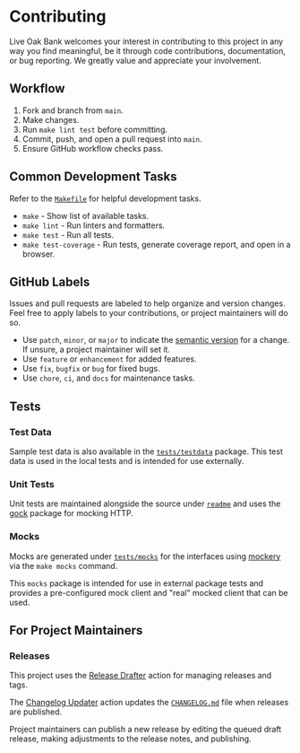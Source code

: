 # Contributing

Live Oak Bank welcomes your interest in contributing to this project in any way
you find meaningful, be it through code contributions, documentation, or bug
reporting. We greatly value and appreciate your involvement.

## Workflow

1. Fork and branch from `main`.
2. Make changes.
3. Run `make lint test` before committing.
4. Commit, push, and open a pull request into `main`.
5. Ensure GitHub workflow checks pass.

## Common Development Tasks

Refer to the [`Makefile`](Makefile) for helpful development tasks.

* `make` - Show list of available tasks.
* `make lint` - Run linters and formatters.
* `make test` - Run all tests.
* `make test-coverage` - Run tests, generate coverage report, and open in a browser.

## GitHub Labels

Issues and pull requests are labeled to help organize and version changes. Feel
free to apply labels to your contributions, or project maintainers will do so.

* Use `patch`, `minor`, or `major` to indicate the [semantic version](https://semver.org/) for a
  change. If unsure, a project maintainer will set it.
* Use `feature` or `enhancement` for added features.
* Use `fix`, `bugfix` or `bug` for fixed bugs.
* Use `chore`, `ci`, and `docs` for maintenance tasks.

## Tests

### Test Data

Sample test data is also available in the [`tests/testdata`](tests/testdata)
package. This test data is used in the local tests and is intended for use
externally.

### Unit Tests

Unit tests are maintained alongside the source under [`readme`](readme) and
uses the [gock](https://pkg.go.dev/github.com/h2non/gock) package for mocking
HTTP.

### Mocks

Mocks are generated under [`tests/mocks`](tests/mocks) for the interfaces using
[mockery](https://vektra.github.io/mockery/latest/) via the `make mocks`
command.

This `mocks` package is intended for use in external package tests and provides
a pre-configured mock client and "real" mocked client that can be used.

## For Project Maintainers

### Releases

This project uses the [Release Drafter](https://github.com/marketplace/actions/release-drafter)
action for managing releases and tags.

The [Changelog Updater](https://github.com/marketplace/actions/changelog-updater) action updates the
[`CHANGELOG.md`](https://github.com/marketplace/actions/changelog-updater) file when releases are
published.

Project maintainers can publish a new release by editing the queued draft
release, making adjustments to the release notes, and publishing.
